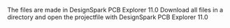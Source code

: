 The files are made in DesignSpark PCB Explorer 11.0
Download all files in a directory and open the projectfile with DesignSpark PCB Explorer 11.0
